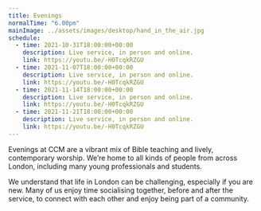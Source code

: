 ```yaml
---
title: Evenings
normalTime: "6.00pm"
mainImage: ../assets/images/desktop/hand_in_the_air.jpg
schedule:             
  - time: 2021-10-31T18:00:00+00:00
    description: Live service, in person and online.
    link: https://youtu.be/-H0TcqkRZGU
  - time: 2021-11-07T18:00:00+00:00
    description: Live service, in person and online.
    link: https://youtu.be/-H0TcqkRZGU
  - time: 2021-11-14T18:00:00+00:00
    description: Live service, in person and online.
    link: https://youtu.be/-H0TcqkRZGU
  - time: 2021-11-21T18:00:00+00:00
    description: Live service, in person and online.
    link: https://youtu.be/-H0TcqkRZGU
---
```

Evenings at CCM are a vibrant mix of Bible teaching and lively, contemporary worship. We’re home to all kinds of people from across London, including many young professionals and students.

We understand that life in London can be challenging, especially if you are new. Many of us enjoy time socialising together, before and after the service, to connect with each other and enjoy being part of a community.
